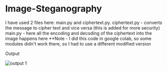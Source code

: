 # Image-Steganography

I have used 2 files here: main.py and ciphertext.py. 
ciphertext.py - converts the message to cipher text and vice versa (this is added for more security)
main.py - here all the encoding and decoding of the ciphertext into the image happens here
**Note - I did this code in google colab, so some modules didn't work there, so I had to use a different modified version

Output


![output 1](https://user-images.githubusercontent.com/116413038/208447700-1f279c4b-f380-4c3e-8eeb-080aeb0cb3c7.png)
